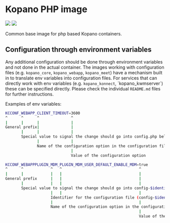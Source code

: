 # Kopano PHP image

[![](https://images.microbadger.com/badges/image/zokradonh/kopano_php.svg)](https://microbadger.com/images/zokradonh/kopano_php "Microbadger size/labels") [![](https://images.microbadger.com/badges/version/zokradonh/kopano_php.svg)](https://microbadger.com/images/zokradonh/kopano_php "Microbadger version")

Common base image for php based Kopano containers.

## Configuration through environment variables

Any additional configuration should be done through environment variables and not done in the actual container. The images working with configuration files (e.g. `kopano_core`, `kopano_webapp`, `kopano_meet`) have a mechanism built in to translate env variables into configuration files. For services that can directly work with env variables (e.g. `kopano_konnect`, ´kopano_kwmserver´) these can be specified directly. Please check the individual `README.md` files for further instructions.

Examples of env variables:

```bash
KCCONF_WEBAPP_CLIENT_TIMEOUT=3600
^      ^      ^              ^
|      |      |              |
General prefix|              |
       |      |              |
       Special value to signal the change should go into config.php belonging to WebApp
              |              |
              Name of the configuration option in the configuration file
                             |
                             Value of the configuration option

KCCONF_WEBAPPPLUGIN_MDM_PLUGIN_MDM_USER_DEFAULT_ENABLE_MDM=true
^      ^            ^   ^                                  ^
|      |            |   |                                  |
General prefix      |   |                                  | 
       |            |   |                                  |
       Special value to signal the change should go into config-$identifier.php (located in /etc/kopano/webapp)
                    |   |                                  |
                    Identifier for the configuration file (config-$identifier.php)
                    |                                      |
                    Name of the configuration option in the configuration file
                                                           |
                                                           Value of the configuration option
```